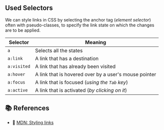 ## Used Selectors

We can style links in CSS by selecting the anchor tag (*element selector*) often with pseudo-classes, to specify the link state on which the changes are to be applied.

| Selector        | Meaning                                               |
|-----------------|-------------------------------------------------------|
| `a`             | Selects all the states                                |
| `a:link`        | A link that has a destination                         |
| `a:visited`     | A link that has already been visited                  |
| `a:hover`       | A link that is hovered over by a user's mouse pointer |
| `a:focus`       | A link that is focused (*using the `Tab` key*)        |
| `a:active`      | A link that is activated (*by clicking on it*)        |


## 📚 References

- 🔗 [MDN: Styling links](https://developer.mozilla.org/en-US/docs/Learn/CSS/Styling_text/Styling_links)
